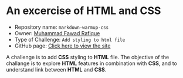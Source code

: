 # An excercise of HTML and CSS
* Repository name: `markdown-warmup-css`
* Owner: [Muhammad Fawad Rafique](https://github.com/fawadrafique)
* Type of Challenge: `Add styling to html file`
* GitHub page: [Click here to view the site](https://fawadrafique.github.io/markdown-warmup-css/)

A challenge is to add **CSS** styling to **HTML** file. The objective of the challange is to explore **HTML** features in combination with **CSS**, and to understand link between **HTML** and **CSS**.